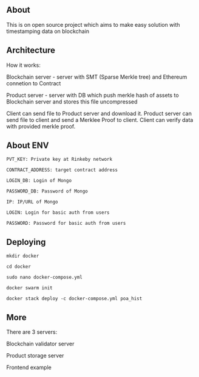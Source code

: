 ## About
This is on open source project which aims to make easy solution with timestamping data on blockchain

## Architecture 

How it works: 

Blockchain server - server with SMT (Sparse Merkle tree) and Ethereum connetion to Contract

Product server - server with DB which push merkle hash of assets to Blockchain server and stores this file uncompressed

Client can send file to Product server and download it. Product server can send file to client and send a Merklee Proof to client. Client can verify data with provided merkle proof.



## About ENV 

```
PVT_KEY: Private key at Rinkeby network

CONTRACT_ADDRESS: target contract address

LOGIN_DB: Login of Mongo

PASSWORD_DB: Password of Mongo

IP: IP/URL of Mongo

LOGIN: Login for basic auth from users

PASSWORD: Password for basic auth from users

```
## Deploying

```
mkdir docker

cd docker 

sudo nano docker-compose.yml

docker swarm init

docker stack deploy -c docker-compose.yml poa_hist
```
## More
There are 3 servers:

Blockchain validator server

Product storage server

Frontend example





